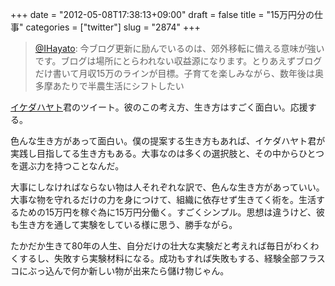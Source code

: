 +++
date = "2012-05-08T17:38:13+09:00"
draft = false
title = "15万円分の仕事"
categories = ["twitter"]
slug = "2874"
+++

<blockquote><a href="http://twitter.com/IHayato" target="_blak">@IHayato</a>: 今ブログ更新に励んでいるのは、郊外移転に備える意味が強いです。ブログは場所にとらわれない収益源になります。とりあえずブログだけ書いて月収15万のラインが目標。子育てを楽しみながら、数年後は奥多摩あたりで半農生活にシフトしたい</blockquote>

<a href="http://ikedahayato.com/">イケダハヤト</a>君のツイート。彼のこの考え方、生き方はすごく面白い。応援する。

色んな生き方があって面白い。僕の提案する生き方もあれば、イケダハヤト君が実践し目指してる生き方もある。大事なのは多くの選択肢と、その中からひとつを選ぶ力を持つことなんだ。

大事にしなければならない物は人それぞれな訳で、色んな生き方があっていい。大事な物を守れるだけの力を身につけて、組織に依存せず生きてく術を。生活するための15万円を稼ぐ為に15万円分働く。すごくシンプル。思想は違うけど、彼も生き方を通して実験をしている様に思う、勝手ながら。

たかだか生きて80年の人生、自分だけの壮大な実験だと考えれば毎日がわくわくするし、失敗すら実験材料になる。成功もすれば失敗もする、経験全部フラスコにぶっ込んで何か新しい物が出来たら儲け物じゃん。
